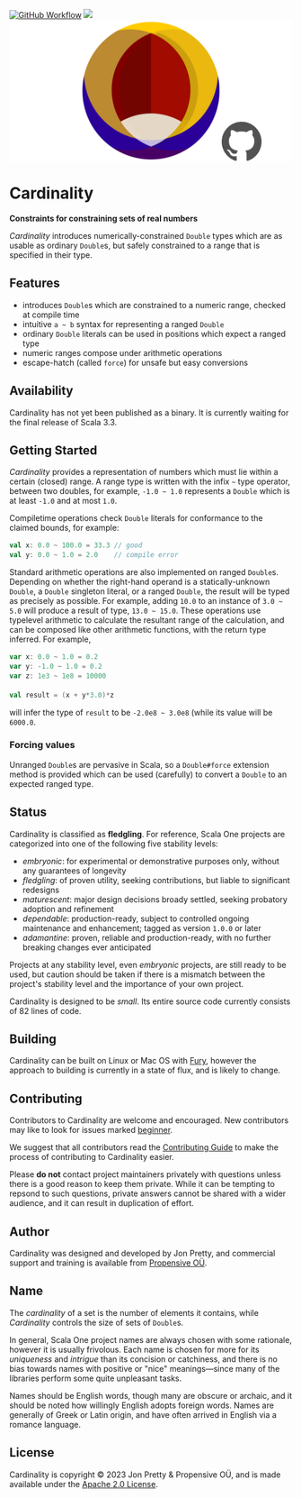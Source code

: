 [<img alt="GitHub Workflow" src="https://img.shields.io/github/actions/workflow/status/propensive/cardinality/main.yml?style=for-the-badge" height="24">](https://github.com/propensive/cardinality/actions)
[<img src="https://img.shields.io/discord/633198088311537684?color=8899f7&label=DISCORD&style=for-the-badge" height="24">](https://discord.gg/7b6mpF6Qcf)
<img src="/doc/images/github.png" valign="middle">

# Cardinality

__Constraints for constraining sets of real numbers__

_Cardinality_ introduces numerically-constrained `Double` types which are as usable as ordinary `Double`s, but safely constrained to a range that
is specified in their type.

## Features

- introduces `Double`s which are constrained to a numeric range, checked at compile time
- intuitive `a ~ b` syntax for representing a ranged `Double`
- ordinary `Double` literals can be used in positions which expect a ranged type
- numeric ranges compose under arithmetic operations
- escape-hatch (called `force`) for unsafe but easy conversions


## Availability

Cardinality has not yet been published as a binary. It is currently waiting for the
final release of Scala 3.3.

## Getting Started

_Cardinality_ provides a representation of numbers which must lie within a certain (closed) range. A range type is written with the
infix `~` type operator, between two doubles, for example, `-1.0 ~ 1.0` represents a `Double` which is at least `-1.0` and at most
`1.0`.

Compiletime operations check `Double` literals for conformance to the claimed bounds, for example:
```scala
val x: 0.0 ~ 100.0 = 33.3 // good
val y: 0.0 ~ 1.0 = 2.0    // compile error
```

Standard arithmetic operations are also implemented on ranged `Double`s. Depending on whether the right-hand operand is a statically-unknown
`Double`, a `Double` singleton literal, or a ranged `Double`, the result will be typed as precisely as possible. For example, adding `10.0` to
an instance of `3.0 ~ 5.0` will produce a result of type, `13.0 ~ 15.0`. These operations use typelevel arithmetic to calculate the resultant
range of the calculation, and can be composed like other arithmetic functions, with the return type inferred. For example,
```scala
var x: 0.0 ~ 1.0 = 0.2
var y: -1.0 ~ 1.0 = 0.2
var z: 1e3 ~ 1e8 = 10000

val result = (x + y*3.0)*z
```
will infer the type of `result` to be `-2.0e8 ~ 3.0e8` (while its value will be `6000.0`.

### Forcing values

Unranged `Double`s are pervasive in Scala, so a `Double#force` extension method is provided which can be used (carefully) to convert a `Double`
to an expected ranged type.



## Status

Cardinality is classified as __fledgling__. For reference, Scala One projects are
categorized into one of the following five stability levels:

- _embryonic_: for experimental or demonstrative purposes only, without any guarantees of longevity
- _fledgling_: of proven utility, seeking contributions, but liable to significant redesigns
- _maturescent_: major design decisions broady settled, seeking probatory adoption and refinement
- _dependable_: production-ready, subject to controlled ongoing maintenance and enhancement; tagged as version `1.0.0` or later
- _adamantine_: proven, reliable and production-ready, with no further breaking changes ever anticipated

Projects at any stability level, even _embryonic_ projects, are still ready to
be used, but caution should be taken if there is a mismatch between the
project's stability level and the importance of your own project.

Cardinality is designed to be _small_. Its entire source code currently consists
of 82 lines of code.

## Building

Cardinality can be built on Linux or Mac OS with [Fury](/propensive/fury), however
the approach to building is currently in a state of flux, and is likely to
change.

## Contributing

Contributors to Cardinality are welcome and encouraged. New contributors may like to look for issues marked
<a href="https://github.com/propensive/cardinality/labels/beginner">beginner</a>.

We suggest that all contributors read the [Contributing Guide](/contributing.md) to make the process of
contributing to Cardinality easier.

Please __do not__ contact project maintainers privately with questions unless
there is a good reason to keep them private. While it can be tempting to
repsond to such questions, private answers cannot be shared with a wider
audience, and it can result in duplication of effort.

## Author

Cardinality was designed and developed by Jon Pretty, and commercial support and training is available from
[Propensive O&Uuml;](https://propensive.com/).



## Name

The _cardinality_ of a set is the number of elements it contains, while _Cardinality_ controls the size of sets of `Double`s.

In general, Scala One project names are always chosen with some rationale, however it is usually
frivolous. Each name is chosen for more for its _uniqueness_ and _intrigue_ than its concision or
catchiness, and there is no bias towards names with positive or "nice" meanings—since many of the
libraries perform some quite unpleasant tasks.

Names should be English words, though many are obscure or archaic, and it should be noted how
willingly English adopts foreign words. Names are generally of Greek or Latin origin, and have
often arrived in English via a romance language.

## License

Cardinality is copyright &copy; 2023 Jon Pretty & Propensive O&Uuml;, and is made available under the
[Apache 2.0 License](/license.md).
